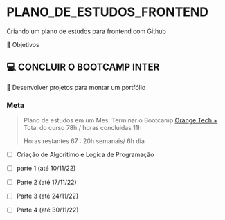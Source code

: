 # PLANO_DE_ESTUDOS_FRONTEND

Criando um plano de estudos para frontend com Github

🌟 Objetivos

## 💻 CONCLUIR O BOOTCAMP INTER
📁 Desenvolver projetos para montar um portfólio
### Meta
> Plano de estudos em um Mes.
> Terminar o Bootcamp [Orange Tech +](https://web.dio.me/track/orange-tech)
> Total do curso 78h / horas concluidas 11h
>  
> Horas restantes 67 : 20h semanais/ 6h dia

- [ ] Criação de Algoritimo e Logica de Programação

- [ ] parte 1 (até 10/11/22)
- [ ] Parte 2 (até 17/11/22)
- [ ] Parte 3 (até 24/11/22)
- [ ] Parte 4 (até 30/11/22)
